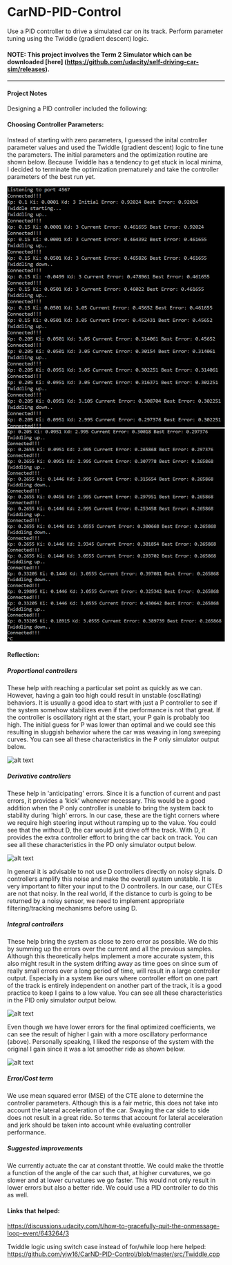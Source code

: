 # CarND-PID-Control
Use a PID controller to drive a simulated car on its track. Perform parameter tuning using the Twiddle (gradient descent) logic.

#### NOTE: This project involves the Term 2 Simulator which can be downloaded [here] (https://github.com/udacity/self-driving-car-sim/releases).

[//]: # (Image References)

[image1]: ./readme_media/optimizer1.png "Optimization Iterations 1"
[image2]: ./readme_media/optimizer2.png "Optimization Iterations 2"
[image3]: ./readme_media/ponly.gif "P only Simulation"
[image4]: ./readme_media/pdonly.gif "PD only Simulation"
[image5]: ./readme_media/result.gif "Final Simulation with optimized parameters"
[image6]: ./readme_media/pidbetter.gif "Final Simulation with manually tuned parameters"

---

#### Project Notes
Designing a PID controller included the following:

#### Choosing Controller Parameters:
Instead of starting with zero parameters, I guessed the inital controller parameter values and used the Twiddle (gradient descent) logic to fine tune the parameters. The initial parameters and the optimization routine are shown below. Because Twiddle has a tendency to get stuck in local minima, I decided to terminate the optimization prematurely and take the controller parameters of the best run yet.

![alt text][image1]
![alt text][image2]

#### Reflection:
##### Proportional controllers 
These help with reaching a particular set point as quickly as we can. However, having a gain too high could result in unstable (oscillating) behaviors. It is usually a good idea to start with just a P controller to see if the system somehow stabilizes even if the performance is not that great. If the controller is oscillatory right at the start, your P gain is probably too high. The initial guess for P was lower than optimal and we could see this resulting in sluggish behavior where the car was weaving in long sweeping curves. You can see all these characteristics in the P only simulator output below.

![alt text][image3]

##### Derivative controllers 
These help in 'anticipating' errors. Since it is a function of current and past errors, it provides a 'kick' whenever necessary. This would be a good addition when the P only controller is unable to bring the system back to stability during 'high' errors. In our case, these are the tight corners where we require high steering input without ramping up to the value. You could see that the without D, the car would just drive off the track. With D, it provides the extra controller effort to bring the car back on track. You can see all these characteristics in the PD only simulator output below.

![alt text][image4]

In general it is advisable to not use D controllers directly on noisy signals. D controllers amplify this noise and make the overall system unstable. It is very important to filter your input to the D controllers. In our case, our CTEs are not that noisy. In the real world, if the distance to curb is going to be returned by a noisy sensor, we need to implement appropriate filtering/tracking mechanisms before using D.

##### Integral controllers 
These help bring the system as close to zero error as possible. We do this by summing up the errors over the current and all the previous samples. Although this theoretically helps implement a more accurate system, this also might result in the system drifting away as time goes on since sum of really small errors over a long period of time, will result in a large controller output. Especially in a system like ours where controller effort on one part of the track is entirely independent on another part of the track, it is a good practice to keep I gains to a low value. You can see all these characteristics in the PID only simulator output below. 

![alt text][image5]

Even though we have lower errors for the final optimized coefficients, we can see the result of higher I gain with a more oscillatory performance (above). Personally speaking, I liked the response of the system with the original I gain since it was a lot smoother ride as shown below. 

![alt text][image6]

##### Error/Cost term 
We use mean squared error (MSE) of the CTE alone to determine the controller parameters. Although this is a fair metric, this does not take into account the lateral acceleration of the car. Swaying the car side to side does not result in a great ride. So terms that account for lateral acceleration and jerk should be taken into account while evaluating controller performance.

##### Suggested improvements
We currently actuate the car at constant throttle. We could make the throttle a function of the angle of the car such that, at higher curvatures, we go slower and at lower curvatures we go faster. This would not only result in lower errors but also a better ride. We could use a PID controller to do this as well.

#### Links that helped:

https://discussions.udacity.com/t/how-to-gracefully-quit-the-onmessage-loop-event/643264/3

Twiddle logic using switch case instead of for/while loop here helped: https://github.com/yjw16/CarND-PID-Control/blob/master/src/Twiddle.cpp
